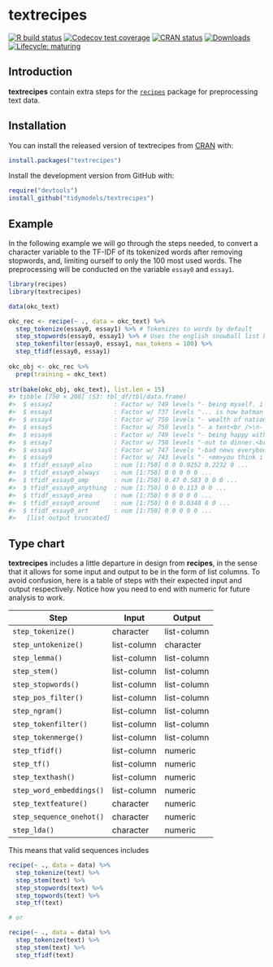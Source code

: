 
<!-- README.md is generated from README.Rmd. Please edit that file -->

# textrecipes

<!-- badges: start -->

[![R build
status](https://github.com/tidymodels/textrecipes/workflows/R-CMD-check/badge.svg)](https://github.com/tidymodels/textrecipes/actions)
[![Codecov test
coverage](https://codecov.io/gh/tidymodels/textrecipes/branch/master/graph/badge.svg)](https://codecov.io/github/tidymodels/textrecipes?branch=master)
[![CRAN
status](http://www.r-pkg.org/badges/version/textrecipes)](https://CRAN.R-project.org/package=textrecipes)
[![Downloads](http://cranlogs.r-pkg.org/badges/textrecipes)](https://CRAN.R-project.org/package=textrecipes)
[![Lifecycle:
maturing](https://img.shields.io/badge/lifecycle-maturing-blue.svg)](https://www.tidyverse.org/lifecycle/#maturing)
<!-- badges: end -->

## Introduction

**textrecipes** contain extra steps for the
[`recipes`](https://CRAN.R-project.org/package=recipes) package for
preprocessing text data.

## Installation

You can install the released version of textrecipes from
[CRAN](https://CRAN.R-project.org) with:

``` r
install.packages("textrecipes")
```

Install the development version from GitHub with:

``` r
require("devtools")
install_github("tidymodels/textrecipes")
```

## Example

In the following example we will go through the steps needed, to convert
a character variable to the TF-IDF of its tokenized words after removing
stopwords, and, limiting ourself to only the 100 most used words. The
preprocessing will be conducted on the variable `essay0` and `essay1`.

``` r
library(recipes)
library(textrecipes)

data(okc_text)

okc_rec <- recipe(~ ., data = okc_text) %>%
  step_tokenize(essay0, essay1) %>% # Tokenizes to words by default
  step_stopwords(essay0, essay1) %>% # Uses the english snowball list by default
  step_tokenfilter(essay0, essay1, max_tokens = 100) %>%
  step_tfidf(essay0, essay1)
   
okc_obj <- okc_rec %>%
  prep(training = okc_text)
   
str(bake(okc_obj, okc_text), list.len = 15)
#> tibble [750 × 208] (S3: tbl_df/tbl/data.frame)
#>  $ essay2                 : Factor w/ 749 levels "- being myself. i'm comfortable in my own skin.<br />\n- cooking, eating and washing dishes<br />\n- sleeping &"| __truncated__,..: 743 574 595 385 109 367 719 721 225 449 ...
#>  $ essay3                 : Factor w/ 737 levels "... is how batman i am.<br />\n<br />\ni'm a huge geek.<br />\n<br />\nrecently i've heard \"you're like a stra"| __truncated__,..: 655 192 523 403 675 698 51 46 417 309 ...
#>  $ essay4                 : Factor w/ 750 levels "- wealth of nations, the social contract, the prince.<br />\n<br />\n- coming to america, willy wonka and the c"| __truncated__,..: 611 634 695 638 104 113 378 86 293 323 ...
#>  $ essay5                 : Factor w/ 750 levels "- a tent<br />\n- a good pillow<br />\n- a funny hat in cold weather<br />\n- genuinely good and trustworthy fr"| __truncated__,..: 344 237 536 271 7 383 128 52 688 750 ...
#>  $ essay6                 : Factor w/ 749 levels "- being happy with simple things.<br />\n- whether lightness is unbearable.<br />\n- how to get to know someone"| __truncated__,..: 466 105 332 215 568 35 506 480 317 326 ...
#>  $ essay7                 : Factor w/ 750 levels "-out to dinner.<br />\n-at the movies.<br />\n-having drinks at a spot where i like the atmosphere.<br />\n-coo"| __truncated__,..: 658 419 50 292 552 248 530 116 144 461 ...
#>  $ essay8                 : Factor w/ 747 levels "-bad news everybody i received a message from the people of 2135,\nthey said the aliens attacked and devastated"| __truncated__,..: 254 704 622 548 709 497 347 298 76 42 ...
#>  $ essay9                 : Factor w/ 743 levels "- <em>you think i'm the bee's knees</em> (although obviously that\nwon't slim down the pool at all)<br />\n- <e"| __truncated__,..: 698 643 540 638 530 137 378 320 17 283 ...
#>  $ tfidf_essay0_also      : num [1:750] 0 0 0.0252 0.2232 0 ...
#>  $ tfidf_essay0_always    : num [1:750] 0 0 0 0 0 ...
#>  $ tfidf_essay0_amp       : num [1:750] 0.47 0.583 0 0 0 ...
#>  $ tfidf_essay0_anything  : num [1:750] 0 0 0.113 0 0 ...
#>  $ tfidf_essay0_area      : num [1:750] 0 0 0 0 0 ...
#>  $ tfidf_essay0_around    : num [1:750] 0 0 0.0348 0 0 ...
#>  $ tfidf_essay0_art       : num [1:750] 0 0 0 0 0 ...
#>   [list output truncated]
```

## Type chart

**textrecipes** includes a little departure in design from **recipes**,
in the sense that it allows for some input and output to be in the form
of list columns. To avoid confusion, here is a table of steps with their
expected input and output respectively. Notice how you need to end with
numeric for future analysis to work.

| Step                     | Input       | Output      |
| ------------------------ | ----------- | ----------- |
| `step_tokenize()`        | character   | list-column |
| `step_untokenize()`      | list-column | character   |
| `step_lemma()`           | list-column | list-column |
| `step_stem()`            | list-column | list-column |
| `step_stopwords()`       | list-column | list-column |
| `step_pos_filter()`      | list-column | list-column |
| `step_ngram()`           | list-column | list-column |
| `step_tokenfilter()`     | list-column | list-column |
| `step_tokenmerge()`      | list-column | list-column |
| `step_tfidf()`           | list-column | numeric     |
| `step_tf()`              | list-column | numeric     |
| `step_texthash()`        | list-column | numeric     |
| `step_word_embeddings()` | list-column | numeric     |
| `step_textfeature()`     | character   | numeric     |
| `step_sequence_onehot()` | character   | numeric     |
| `step_lda()`             | character   | numeric     |

This means that valid sequences includes

``` r
recipe(~ ., data = data) %>%
  step_tokenize(text) %>%
  step_stem(text) %>%
  step_stopwords(text) %>%
  step_topwords(text) %>%
  step_tf(text)

# or

recipe(~ ., data = data) %>%
  step_tokenize(text) %>%
  step_stem(text) %>%
  step_tfidf(text)
```
